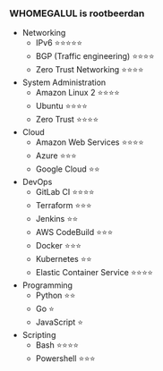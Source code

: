 ### WHOMEGALUL is rootbeerdan

- Networking
  - IPv6 ⭐⭐⭐⭐⭐
  - BGP (Traffic engineering) ⭐⭐⭐⭐
  - Zero Trust Networking ⭐⭐⭐⭐
- System Administration
  - Amazon Linux 2 ⭐⭐⭐⭐
  - Ubuntu ⭐⭐⭐⭐
  - Zero Trust ⭐⭐⭐⭐
- Cloud
  - Amazon Web Services ⭐⭐⭐⭐
  - Azure ⭐⭐⭐
  - Google Cloud ⭐⭐
- DevOps
  - GitLab CI ⭐⭐⭐⭐ 
  - Terraform ⭐⭐⭐
  - Jenkins ⭐⭐
  - AWS CodeBuild ⭐⭐⭐
  - Docker ⭐⭐⭐
  - Kubernetes ⭐⭐
  - Elastic Container Service ⭐⭐⭐⭐
 - Programming
   - Python ⭐⭐
   - Go ⭐
   - JavaScript ⭐
 - Scripting
   - Bash ⭐⭐⭐⭐
   - Powershell ⭐⭐⭐
